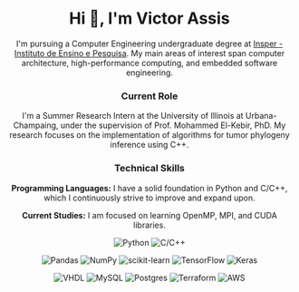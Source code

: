 <div align="center">
<h1 align="center">Hi 👋, I'm Victor Assis</h1>

I'm pursuing a Computer Engineering undergraduate degree at [Insper - Instituto de Ensino e Pesquisa](https://www.insper.edu.br/). My main areas of interest span computer architecture, high-performance computing, and embedded software engineering. 

### Current Role
I'm a Summer Research Intern at the University of Illinois at Urbana-Champaing, under the supervision of Prof. Mohammed El-Kebir, PhD. My research focuses on the implementation of algorithms for tumor phylogeny inference using C++.

### Technical Skills
**Programming Languages:** I have a solid foundation in Python and C/C++, which I continuously strive to improve and expand upon.

**Current Studies:** I am focused on learning OpenMP, MPI, and CUDA libraries.

![Python](https://img.shields.io/badge/python-3670A0?style=for-the-badge&logo=python&logoColor=ffdd54)
![C/C++](https://img.shields.io/badge/C%2FC++-%2300599C.svg?style=for-the-badge&logo=c%2B%2B&logoColor=white)

![Pandas](https://img.shields.io/badge/pandas-%23150458.svg?style=for-the-badge&logo=pandas&logoColor=white)
![NumPy](https://img.shields.io/badge/numpy-%23013243.svg?style=for-the-badge&logo=numpy&logoColor=white)
![scikit-learn](https://img.shields.io/badge/scikit--learn-%23F7931E.svg?style=for-the-badge&logo=scikit-learn&logoColor=white)
![TensorFlow](https://img.shields.io/badge/TensorFlow-%23FF6F00.svg?style=for-the-badge&logo=TensorFlow&logoColor=white)
![Keras](https://img.shields.io/badge/keras-%23D00000.svg?style=for-the-badge&logo=Keras&logoColor=white)

![VHDL](https://img.shields.io/badge/VHDL-%23EAECEE.svg?style=for-the-badge&logo=vhdl&logoColor=black)
![MySQL](https://img.shields.io/badge/mysql-%234479A1.svg?style=for-the-badge&logo=mysql&logoColor=white)
![Postgres](https://img.shields.io/badge/postgres-%23316192.svg?style=for-the-badge&logo=postgresql&logoColor=white)
![Terraform](https://img.shields.io/badge/terraform-%23844FBA?style=for-the-badge&logo=terraform&logoColor=white)
![AWS](https://img.shields.io/badge/aws-%23232F3E?style=for-the-badge&logo=amazonaws&logoColor=white)
</div>
